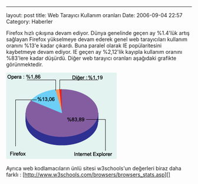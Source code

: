 ---
layout: post
title: Web Tarayıcı Kullanım oranları
Date: 2006-09-04 22:57
Category: Haberler

Firefox hızlı çıkışına devam ediyor. Dünya genelinde geçen ay %1.4'lük
artış sağlayan Firefox yükselmeye devam ederek genel web tarayıcıları
kullanım oranını %13'e kadar çıkardı. Buna paralel olarak IE
popülaritesini kaybetmeye devam ediyor. IE geçen ay %2,12'lik kayıpla
kullanım oranını %83'lere kadar düşürdü. Diğer web tarayıcı oranları
aşağıdaki grafikte görünmektedir.

![Web Tarayacı Oranları - Eylül 2006][]

Ayrıca web kodlamacıların ünlü sitesi w3schools'un değerleri biraz daha
farklı : [http://www.w3schools.com/browsers/browsers_stats.asp][]


  [Web Tarayacı Oranları - Eylül 2006]: /images/tarayici_oranlari.gif
  [http://www.w3schools.com/browsers/browsers_stats.asp]: http://www.w3schools.com/browsers/browsers_stats.asp
